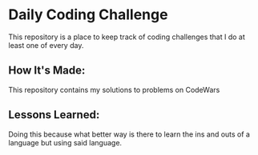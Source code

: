 # Daily Coding Challenge

This repository is a place to keep track of coding challenges that I do at least one of every day.

## How It's Made:

This repository contains my solutions to problems on CodeWars

## Lessons Learned:

Doing this because what better way is there to learn the ins and outs of a language but using said language.
